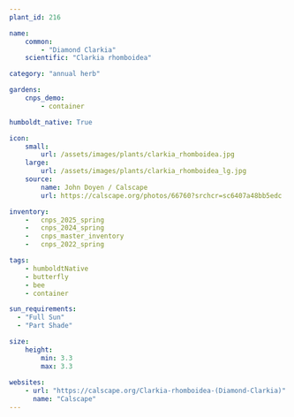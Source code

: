 ```yaml
---
plant_id: 216 

name: 
    common: 
        - "Diamond Clarkia"  
    scientific: "Clarkia rhomboidea"  

category: "annual herb"

gardens:
    cnps_demo:
        - container

humboldt_native: True

icon: 
    small: 
        url: /assets/images/plants/clarkia_rhomboidea.jpg 
    large: 
        url: /assets/images/plants/clarkia_rhomboidea_lg.jpg 
    source: 
        name: John Doyen / Calscape 
        url: https://calscape.org/photos/66760?srchcr=sc6407a48bb5edc 

inventory: 
    -   cnps_2025_spring
    -   cnps_2024_spring
    -   cnps_master_inventory
    -   cnps_2022_spring

tags: 
    - humboldtNative
    - butterfly
    - bee
    - container

sun_requirements:
  - "Full Sun"
  - "Part Shade"

size:
    height: 
        min: 3.3
        max: 3.3
 
websites:
    - url: "https://calscape.org/Clarkia-rhomboidea-(Diamond-Clarkia)"
      name: "Calscape"
---
```


